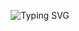 <p align="center">
 <img src="https://readme-typing-svg.herokuapp.com?font=Helvetica&size=25&duration=2000&pause=2000&color=FFFFFF&center=true&vCenter=true&width=450&lines=If+something+is+important+enough;Even+if+the+odds+are+stacked+against+you;You+should+still+do+it." alt="Typing SVG" />
</p>
